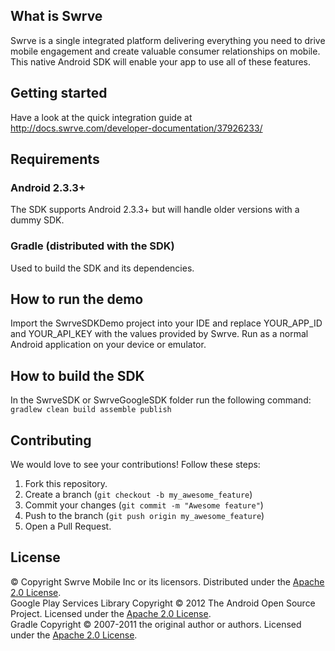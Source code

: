 What is Swrve
-------------
Swrve is a single integrated platform delivering everything you need to drive mobile engagement and create valuable consumer relationships on mobile.  
This native Android SDK will enable your app to use all of these features.

Getting started
---------------
Have a look at the quick integration guide at http://docs.swrve.com/developer-documentation/37926233/

Requirements
------------
### Android 2.3.3+
The SDK supports Android 2.3.3+ but will handle older versions with a dummy SDK.

### Gradle (distributed with the SDK)
Used to build the SDK and its dependencies.

How to run the demo
-------------------
Import the SwrveSDKDemo project into your IDE and replace YOUR_APP_ID and YOUR_API_KEY with the values provided by Swrve. Run as a normal Android application on your device or emulator.

How to build the SDK
--------------------
In the SwrveSDK or SwrveGoogleSDK folder run the following command:
`gradlew clean build assemble publish`

Contributing
------------
We would love to see your contributions! Follow these steps:

1. Fork this repository.
2. Create a branch (`git checkout -b my_awesome_feature`)
3. Commit your changes (`git commit -m "Awesome feature"`)
4. Push to the branch (`git push origin my_awesome_feature`)
5. Open a Pull Request.

License
-------
© Copyright Swrve Mobile Inc or its licensors. Distributed under the [Apache 2.0 License](LICENSE).  
Google Play Services Library Copyright © 2012 The Android Open Source Project. Licensed under the [Apache 2.0 License](http://www.apache.org/licenses/LICENSE-2.0).  
Gradle Copyright © 2007-2011 the original author or authors. Licensed under the [Apache 2.0 License](http://www.apache.org/licenses/LICENSE-2.0).
